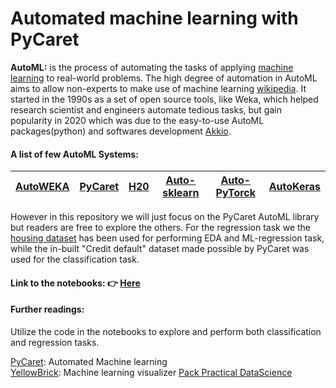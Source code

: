 # Automated machine learning with PyCaret
**AutoML:** is the process of automating the tasks of applying [machine learning](https://en.wikipedia.org/wiki/Machine_learning) to real-world problems. The high degree of automation in AutoML aims to allow non-experts to make use of machine learning [wikipedia](https://en.wikipedia.org/wiki/Automated_machine_learning).
It started in the 1990s as a set of open source tools, like Weka, which helped research scientist and engineers automate tedious tasks, but gain popularity in 2020 which was due to the easy-to-use AutoML packages(python) and softwares development [Akkio](https://www.akkio.com/post/how-does-automated-machine-learning-work#:~:text=History%20of%20AutoML&text=It%20originated%20in%20the%201990s,development%20of%20more%20sophisticated%20techniques.).




#### A list of few **AutoML Systems:**
| [AutoWEKA](https://www.cs.ubc.ca/labs/algorithms/Projects/autoweka/) | [PyCaret](https://pycaret.org/) | [H20](https://docs.h2o.ai/h2o/latest-stable/h2o-docs/automl.html) | [Auto-sklearn](https://automl.github.io/auto-sklearn/master/) |[Auto-PyTorck](https://github.com/automl/Auto-PyTorch) | [AutoKeras](https://autokeras.com/)|
| --------- |--------|-----------|----------|----------|----------|

However in this repository we will just focus on the PyCaret AutoML library but readers are free to explore the others. For the regression task we the [housing dataset](https://github.com/PacktPublishing/Practical-Data-Science-with-Python/tree/main/14-Chapter-14/data) has been used for performing EDA and ML-regression task, while the in-built "Credit default" dataset made possible by PyCaret was used for the classification task.


#### **Link to the notebooks:**     👉 [Here](https://github.com/Kmohamedalie/AutoML-PyCaret/tree/master/Notebooks)


#### **Further readings:**
Utilize the code in the notebooks to explore and perform both classification and regression tasks.

[PyCaret](https://pycaret.gitbook.io/docs/): Automated Machine learning <br>
[YellowBrick](https://www.scikit-yb.org/en/latest/index.html): Machine learning visualizer
[Pack Practical DataScience](https://www.amazon.com/Practical-Data-Science-Python-hands/dp/1801071977)


